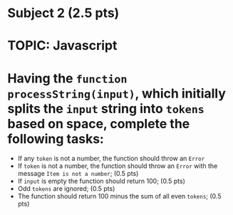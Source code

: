 # Subject 2 (2.5 pts)
# TOPIC: Javascript

# Having the `function processString(input)`, which initially splits the `input` string into `tokens` based on space, complete the following tasks:

- If any `token` is not a number, the function should throw an `Error` 
- If `token` is not a number, the function should throw an `Error` with the message `Item is not a number`; (0.5 pts)
- If `input` is empty the function should return 100; (0.5 pts)
- Odd `tokens` are ignored; (0.5 pts)
- The function should return 100 minus the sum of all even `tokens`; (0.5 pts)